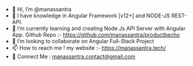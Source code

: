 - 👋 Hi, I’m @manassantra
- 👀 I have knowledge in Angular Framework [v12+] and NODE-JS REST-API.
- 🌱 I’m currently learning and creating Node Js API Server with Angular App. Github Repo :- https://github.com/manassantra/productbecho
- 💞️ I’m looking to collaborate on Angular Full-Stack Project
- 📫 How to reach me ! my website :- https://manassantra.tech/
- 📧 Connect Me : manassantra.contact@gmail.com

<!---
manassantra/manassantra is a ✨ special ✨ repository because its `README.md` (this file) appears on your GitHub profile.
You can click the Preview link to take a look at your changes.
--->
